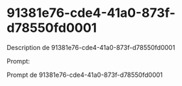 # 91381e76-cde4-41a0-873f-d78550fd0001

Description de 91381e76-cde4-41a0-873f-d78550fd0001

Prompt:

Prompt de 91381e76-cde4-41a0-873f-d78550fd0001